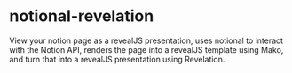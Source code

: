 # notional-revelation
View your notion page as a revealJS presentation, uses notional to interact with the Notion API, renders the page into a revealJS template using Mako, and turn that into a revealJS presentation using Revelation.

